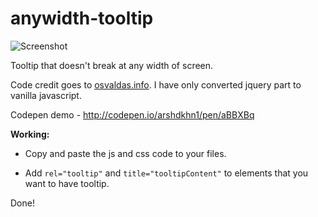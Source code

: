 # anywidth-tooltip

![Screenshot](https://raw.githubusercontent.com/arshdkhn1/anywidth-js-tooltip/master/anywidth-tooltip%20-%20Google%20Chrome_007.png)

Tooltip that doesn't break at any width of screen.

Code credit goes to [osvaldas.info](https://osvaldas.info/elegant-css-and-jquery-tooltip-responsive-mobile-friendly/). I have only converted jquery part to vanilla javascript.

Codepen demo - http://codepen.io/arshdkhn1/pen/aBBXBq

**Working:**

  * Copy and paste the js and css code to your files.

  * Add `rel="tooltip"` and `title="tooltipContent"` to elements that you want to have tooltip.

Done!
